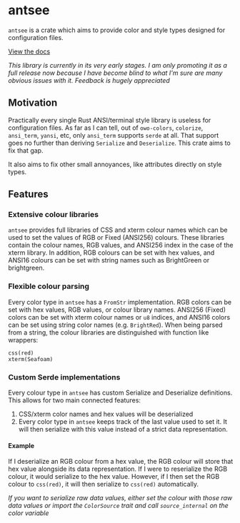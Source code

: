 # antsee

`antsee` is a crate which aims to provide color and style types designed for configuration files. 

[View the docs](https://docs.rs/antsee/latest/antsee/)

*This library is currently in its very early stages. I am only promoting it as a full release now because I have become blind to what I'm sure are many obvious issues with it. Feedback is hugely appreciated*

## Motivation 
Practically every single Rust ANSI/terminal style library is useless for configuration files. As far as I can tell, out of `owo-colors`, `colorize`, `ansi_term`, `yansi`, etc, only `ansi_term` supports `serde` at all. That support goes no further than deriving `Serialize` and `Deserialize`. This crate aims to fix that gap.

It also aims to fix other small annoyances, like attributes directly on style types.

## Features

### Extensive colour libraries 
`antsee` provides full libraries of CSS and xterm colour names which can be used to set the values of RGB or Fixed (ANSI256) colours. These libraries 
contain the colour names, RGB values, and ANSI256 index in the case of the xterm library. In addition, RGB colours can be set with hex values, and ANSI16 colours can be set with string names such as 
BrightGreen or brightgreen. 

### Flexible colour parsing
Every color type in `antsee` has a `FromStr` implementation. RGB colors can be set with hex values, RGB values, or colour library names. ANSI256 (Fixed) colors can be set with xterm colour names or `u8` indices, and ANSI16 colors can be set using string color names (e.g. `BrightRed`). When being parsed from a string, the colour libraries are distinguished with function like wrappers: 
```
css(red)
xterm(Seafoam)
```

### Custom Serde implementations 
Every colour type in `antsee` has custom Serialize and Deserialize definitions. This allows for two main connected features:
1. CSS/xterm color names and hex values will be deserialized
2. Every color type in `antsee` keeps track of the last value used to set it. It will then serialize with this value instead of a strict data representation.

#### Example
If I deserialize an RGB colour from a hex value, the RGB colour will store that hex value alongside its data representation. If I were to reserialize the RGB colour, it would serialize to the hex value. However, if I then set the RGB colour to `css(red)`, it will then serialize to `css(red)` automatically. 

*If you want to serialize raw data values, either set the colour with those raw data values or import the `ColorSource` trait and call `source_internal` on the color variable*



